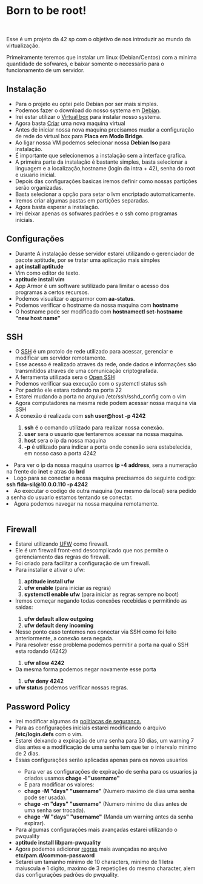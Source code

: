 <h1>Born to be root!</h1>
<br>
<p>Esse é um projeto da 42 sp com o objetivo de nos introduzir ao mundo da virtualização.</p>
<p>Primeiramente teremos que instalar um linux (Debian/Centos) com a minima quantidade de sofwares, e baixar somente o necessario para o funcionamento de um servidor.</p>

<h2>Instalação</h2>
<ul>
    <li>Para o projeto eu optei pelo Debian por ser mais simples.</li>
    <li>Podemos fazer o download do nosso systema em <a target="_blank" href="https://www.debian.org/distrib/netinst">Debian</a>.</li>
    <li>Irei estar utilizar o <a target="_blank" href="https://www.virtualbox.org/">Virtual box</a> para instalar nosso systema.</li>
    <li>Agora basta <a href="https://tecnoblog.net/302459/como-criar-uma-maquina-virtual-virtualbox/" target="_blank" rel="noopener noreferrer">Criar</a> uma nova maquina virtual</li>
    <li>Antes de iniciar nossa nova maquina precisamos mudar a configuração de rede do virtual box para <strong>Placa em Modo Bridge</strong>.</li>
    <img src="conf.png" alt="">
    <li>Ao ligar nossa VM podemos selecionar nossa <strong>Debian Iso </strong> para instalação.</li>
    <li>É importante que selecionemos a instalação sem a interface grafica.</li>
    <li>A primeira parte da instalação é bastante simples, basta selecionar a linguagem e a localização,hostname (login da intra + 42), senha do root e usuario inicial.</li>
    <li>Depois das configurações basicas iremos definir como nossas partições serão organizadas.</li>
    <li>Basta selecionar a opção para setar o lvm encriptado automaticamente.</li>
    <li>Iremos criar algumas pastas em partições separadas.</li>
    <img src="part.png" alt="">
    <li>Agora basta esperar a instalação.</li>
    <li>Irei deixar apenas os sofwares padrões e o ssh como programas iniciais.</li>
    <img src="sof.png" alt="">
</ul>
<h2>Configurações</h2>
<ul>
    <li>Durante A instalação desse servidor estarei utilizando o gerenciador de pacote aptitude, por se tratar uma aplicação mais simples</li>
    <li><strong>apt install aptitude</strong></li>
    <li>Vim como editor de texto.</li>
    <li><strong>aptitude install vim</strong></li>
    <li>App Armor é um software sutilizado para limitar o acesso dos programas a certos recursos.</li>
    <li>Podemos visualizar o apparmor com <strong>aa-status</strong>.</li>
    <li>Podemos verificar o hostname da nossa maquina com <strong>hostname</strong></li>
    <li>O hostname pode ser modificado com <strong>hostnamectl set-hostname "new host name"</strong></li>
</ul>

<h2>SSH</h2>
<ul>
    <li>O <a href="https://www.weblink.com.br/blog/tecnologia/acesso-ssh-o-que-e/" target="_blank" rel="noopener noreferrer">SSH</a> é um protolo de rede utilizado para acessar, gerenciar e modificar um servidor remotamente. </li>
    <li>Esse acesso é realizado atraves da rede, onde dados e informações são transmitidos atraves de uma comunicação criptografada.</li>
    <li>A ferramenta utilizada sera o <a href="https://www.cyberciti.biz/faq/ubuntu-linux-install-openssh-server/" target="_blank" rel="noopener noreferrer"> Open SSH</a></li>
    <li>Podemos verificar sua execução com o systemctl status ssh</li>
    <li>Por padrão ele estara rodando na porta 22</li>
    <li>Estarei mudando a porta no arquivo /etc/ssh/sshd_config com o vim</li>
    <img src="port.png" alt="">
    <li>Agora computadores na mesma rede podem acessar nossa maquina via SSH</li>
    <li>A conexão é realizada com <strong>ssh user@host -p 4242</strong></li>
    <ol type="1">
        <li><strong>ssh</strong> é o comando utilizado para realizar nossa conexão.</li>
        <li><strong>user</strong> sera o usuario que tentaremos acessar na nossa maquina.</li>
        <li><strong>host</strong> sera o ip da nossa maquina</li>
        <li><strong>-p</strong> é utilizado para indicar a porta onde conexão sera estabelecida, em nosso caso a porta 4242</li>
    </ol>
</ul>
<li>Para ver o ip da nossa maquina usamos <strong>ip -4 address</strong>, sera a numeração na frente do <strong>inet</strong> e atras do <strong>brd</strong></li>
<img src="ip.png" alt="">
<li>Logo para se conectar a nossa maquina precisamos do seguinte codigo: <strong>ssh flda-sil@10.0.0.110 -p 4242</strong></li>
<li>Ao executar o codigo de outra maquina (ou mesmo da local) sera pedido a senha do usuario estamos tentando se conectar.</li>
<img src="co.gif" alt="">
<li>Agora podemos navegar na nossa maquina remotamente.</li>
<br>
<h2>Firewall</h2>
<ul>
    <li>Estarei utilizando <a href="https://www.linode.com/docs/guides/configure-firewall-with-ufw/" target="_blank" rel="noopener noreferrer">UFW</a> como firewall.</li>
    <li>Ele é um firewall front-end descomplicado que nos permite o gerenciamento das regras do firewall.</li>
    <li>Foi criado para facilitar a configuração de um firewall.</li>
    <li>Para installar e ativar o ufw:</li>
    <ol type="1">
        <li><strong>aptitude install ufw</strong></li>
        <li><strong>ufw enable</strong> (para iniciar as regras)</li>
        <li><strong>systemctl enable ufw</strong> (para iniciar as regras sempre no boot)</li>
    </ol>
    <li>Iremos começar negando todas conexões recebidas e permitindo as saidas:</li>
    <ol type="1">
        <li><strong>ufw default allow outgoing</strong></li>
        <li><strong>ufw default deny incoming</strong></li>
    </ol>
    <li>Nesse ponto caso tentemos nos conectar via SSH como foi feito anteriormente, a conexão sera negada.</li>
    <li>Para resolver esse problema podemos permitir a porta na qual o SSH esta rodando (4242)</li>
    <ol type="1">
        <li><strong>ufw allow 4242</strong></li>
    </ol>
    <li>Da mesma forma podemos negar novamente esse porta</li>
    <ol type="1">
        <li><strong>ufw deny 4242</strong></li>
    </ol>
    <li><strong>ufw status</strong> podemos verificar nossas regras.</li>
</ul>

<h2>Password Policy</h2>
<ul>
    <li>Irei modificar algumas da <a href="https://ostechnix.com/how-to-set-password-policies-in-linux/" target="_blank" rel="noopener noreferrer">politiacas de segurança.</a></li>
    <li>Para as configurações iniciais estarei modificando o arquivo <strong>/etc/login.defs</strong> com o vim.</li>
    <li>Estarei deixando a expiração de uma senha para 30 dias, um warning 7 dias antes e a modificação de uma senha tem que ter o intervalo minimo de 2 dias.</li>
    <img src="pass_ex.png" alt="">
    <li>Essas configurações serão aplicadas apenas para os novos usuarios</li>
    <ul>
        <li>Para ver as configurações de expiração de senha para os usuarios ja criados usamos <strong>chage -l "username"</strong></li>
        <img src="user_pass.png" alt="">
        <li>E para modificar os valores:</li>
        <li><strong>chage -M "days" "username"</strong> (Numero maximo de dias uma senha pode ser usada).</li>
        <li><strong>chage -m "days" "username"</strong> (Numero minimo de dias antes de uma senha ser trocada).</li>
        <li><strong>chage -W "days" "username"</strong> (Manda um warning antes da senha expirar).</li>
    </ul>
    <li>Para algumas configurações mais avançadas estarei utilizando o pwquality</li>
    <li><strong>aptitude install libpam-pwquality</strong></li>
    <li>Agora podemos adicionar <a href="https://manpages.debian.org/unstable/libpwquality-common/pwquality.conf.5.en.html" target="_blank" rel="noopener noreferrer">regras</a> mais avançadas no arquivo <strong>etc/pam.d/common-password</strong> </li>
    <li>Setarei um tamanho minimo de 10 characters, minimo de 1 letra maiuscula e 1 digito, maximo de 3 repetições do mesmo character, alem das configurações padrões do pwquality.</li>
    <img src="pass_rule.png" alt="">
</ul>